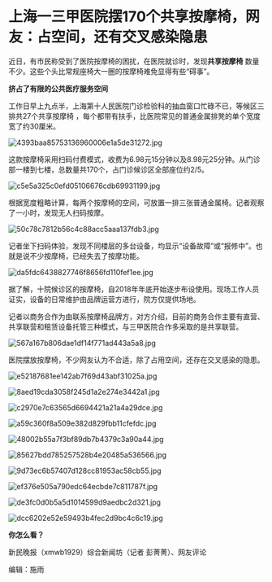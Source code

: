# 上海一三甲医院摆170个共享按摩椅，网友：占空间，还有交叉感染隐患

近日，有市民称受到了医院按摩椅的困扰，在医院就诊时，发现**共享按摩椅** 数量不少。这些个头比常规座椅大一圈的按摩椅难免显得有些“碍事”。

**挤占了有限的公共医疗服务空间**

工作日早上九点半，上海第十人民医院门诊检验科的抽血窗口忙碌不已，等候区三排共27个共享按摩椅
，每个都带有扶手，比医院常见的普通金属排凳的单个宽度宽了约30厘米。

![4393baa85753136960006e1a5de31272.jpg](https://raw.githubusercontent.com/qqhsx/qqnews_image/main/2024/04/15/上海一三甲医院摆170个共享按摩椅，网友：占空间，还有交叉感染隐患/4393baa85753136960006e1a5de31272.jpg)

这款按摩椅采用扫码付费模式，收费为6.98元15分钟以及8.98元25分钟。从门诊部一楼到七楼，总数量共170个，占门诊候诊区全部座位约2/5。

![c5e5a325c0efd05106676cdb69931199.jpg](https://raw.githubusercontent.com/qqhsx/qqnews_image/main/2024/04/15/上海一三甲医院摆170个共享按摩椅，网友：占空间，还有交叉感染隐患/c5e5a325c0efd05106676cdb69931199.jpg)

根据宽度粗略计算，每两个按摩椅的空间，可放置一排三张普通金属椅。记者观察了一小时，发现无人扫码按摩。

![50c78c7812b56c4c88acc5aaa137fdb3.jpg](https://raw.githubusercontent.com/qqhsx/qqnews_image/main/2024/04/15/上海一三甲医院摆170个共享按摩椅，网友：占空间，还有交叉感染隐患/50c78c7812b56c4c88acc5aaa137fdb3.jpg)

记者坐下扫码体验，发现不同楼层的多台设备，均显示“设备故障”或“报修中”。也就是说不少按摩椅，已经失去了按摩功能。

![da5fdc6438827746f8656fd110fef1ee.jpg](https://raw.githubusercontent.com/qqhsx/qqnews_image/main/2024/04/15/上海一三甲医院摆170个共享按摩椅，网友：占空间，还有交叉感染隐患/da5fdc6438827746f8656fd110fef1ee.jpg)

据了解，十院候诊区的按摩椅，自2018年年底开始逐步布设使用。现场工作人员证实，设备的日常维护由品牌运营方进行，院方仅提供场地。

记者以商务合作为由联系按摩椅品牌方，对方介绍，目前的商务合作主要有直营、共享联营和租赁设备托管三种模式，与三甲医院合作多采取的是共享联营。

![567a167b806dae1df14f771ad443a5a8.jpg](https://raw.githubusercontent.com/qqhsx/qqnews_image/main/2024/04/15/上海一三甲医院摆170个共享按摩椅，网友：占空间，还有交叉感染隐患/567a167b806dae1df14f771ad443a5a8.jpg)

医院摆放按摩椅，不少网友认为不合适，除了占用空间，还存在交叉感染的隐患。

![e52187681ee142ab7f69d43abf31025a.jpg](https://raw.githubusercontent.com/qqhsx/qqnews_image/main/2024/04/15/上海一三甲医院摆170个共享按摩椅，网友：占空间，还有交叉感染隐患/e52187681ee142ab7f69d43abf31025a.jpg)

![8aed19cda3058f245d1a2e274e3442a1.jpg](https://raw.githubusercontent.com/qqhsx/qqnews_image/main/2024/04/15/上海一三甲医院摆170个共享按摩椅，网友：占空间，还有交叉感染隐患/8aed19cda3058f245d1a2e274e3442a1.jpg)

![c2970e7c63565d6694421a21a4a29dce.jpg](https://raw.githubusercontent.com/qqhsx/qqnews_image/main/2024/04/15/上海一三甲医院摆170个共享按摩椅，网友：占空间，还有交叉感染隐患/c2970e7c63565d6694421a21a4a29dce.jpg)

![a59c360f8a509e382d829fbb11cfefdc.jpg](https://raw.githubusercontent.com/qqhsx/qqnews_image/main/2024/04/15/上海一三甲医院摆170个共享按摩椅，网友：占空间，还有交叉感染隐患/a59c360f8a509e382d829fbb11cfefdc.jpg)

![48002b55a7f3bf89db7b4379c3a90a44.jpg](https://raw.githubusercontent.com/qqhsx/qqnews_image/main/2024/04/15/上海一三甲医院摆170个共享按摩椅，网友：占空间，还有交叉感染隐患/48002b55a7f3bf89db7b4379c3a90a44.jpg)

![85627bdd785257528b4e20485a536566.jpg](https://raw.githubusercontent.com/qqhsx/qqnews_image/main/2024/04/15/上海一三甲医院摆170个共享按摩椅，网友：占空间，还有交叉感染隐患/85627bdd785257528b4e20485a536566.jpg)

![9d73ec6b57407d128cc81953ac58cb55.jpg](https://raw.githubusercontent.com/qqhsx/qqnews_image/main/2024/04/15/上海一三甲医院摆170个共享按摩椅，网友：占空间，还有交叉感染隐患/9d73ec6b57407d128cc81953ac58cb55.jpg)

![ef376e505a790edc64ecbde7c811787f.jpg](https://raw.githubusercontent.com/qqhsx/qqnews_image/main/2024/04/15/上海一三甲医院摆170个共享按摩椅，网友：占空间，还有交叉感染隐患/ef376e505a790edc64ecbde7c811787f.jpg)

![de3fc0d0b5a5d1014599d9aedbc2d321.jpg](https://raw.githubusercontent.com/qqhsx/qqnews_image/main/2024/04/15/上海一三甲医院摆170个共享按摩椅，网友：占空间，还有交叉感染隐患/de3fc0d0b5a5d1014599d9aedbc2d321.jpg)

![dcc6202e52e59493b4fec2d9bc4c6c19.jpg](https://raw.githubusercontent.com/qqhsx/qqnews_image/main/2024/04/15/上海一三甲医院摆170个共享按摩椅，网友：占空间，还有交叉感染隐患/dcc6202e52e59493b4fec2d9bc4c6c19.jpg)

**你怎么看？**

新民晚报（xmwb1929）综合新闻坊（记者 彭菁菁）、网友评论

编辑：施雨

